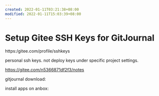 ```yaml
---
created: 2022-01-11T03:21:38+08:00
modified: 2022-01-11T15:03:39+08:00
---
```


# Setup Gitee SSH Keys for GitJournal

https:/gitee.com/profile/sshkeys

personal ssh keys. not deploy keys under specific project settings.

https://gitee.com/n5366871df2f3/notes

gitjournal download:

install apps on anbox:
